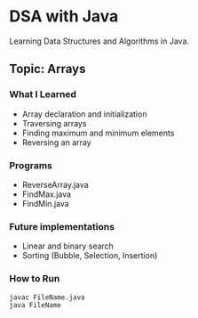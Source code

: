 # DSA with Java

Learning Data Structures and Algorithms in Java.

## Topic: Arrays

### What I Learned
- Array declaration and initialization  
- Traversing arrays  
- Finding maximum and minimum elements  
- Reversing an array  


### Programs
- ReverseArray.java  
- FindMax.java  
- FindMin.java  
 

### Future implementations
- Linear and binary search  
- Sorting (Bubble, Selection, Insertion)

### How to Run
```bash
javac FileName.java
java FileName
